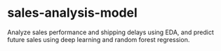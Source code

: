 # sales-analysis-model
Analyze sales performance and shipping delays using EDA, and predict future sales using deep learning and random forest regression.
